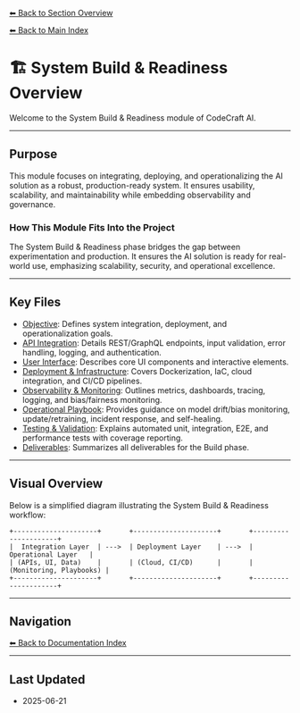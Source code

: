 [⬅ Back to Section Overview](README.md)

[⬅ Back to Main Index](../../INDEX.md)

# 🏗️ System Build & Readiness Overview

Welcome to the System Build & Readiness module of CodeCraft AI.

---

## Purpose

This module focuses on integrating, deploying, and operationalizing the AI solution as a robust, production-ready system. It ensures usability, scalability, and maintainability while embedding observability and governance.

### How This Module Fits Into the Project
The System Build & Readiness phase bridges the gap between experimentation and production. It ensures the AI solution is ready for real-world use, emphasizing scalability, security, and operational excellence.

---

## Key Files

- [Objective](Objective.md): Defines system integration, deployment, and operationalization goals.
- [API Integration](API_Integration.md): Details REST/GraphQL endpoints, input validation, error handling, logging, and authentication.
- [User Interface](User_Interface.md): Describes core UI components and interactive elements.
- [Deployment & Infrastructure](Deployment_Infrastructure.md): Covers Dockerization, IaC, cloud integration, and CI/CD pipelines.
- [Observability & Monitoring](Observability_Monitoring.md): Outlines metrics, dashboards, tracing, logging, and bias/fairness monitoring.
- [Operational Playbook](Operational_Playbook.md): Provides guidance on model drift/bias monitoring, update/retraining, incident response, and self-healing.
- [Testing & Validation](Testing_Validation.md): Explains automated unit, integration, E2E, and performance tests with coverage reporting.
- [Deliverables](Deliverables.md): Summarizes all deliverables for the Build phase.

---

## Visual Overview

Below is a simplified diagram illustrating the System Build & Readiness workflow:

```plaintext
+---------------------+       +---------------------+       +---------------------+
|  Integration Layer  | --->  | Deployment Layer    | --->  | Operational Layer   |
| (APIs, UI, Data)    |       | (Cloud, CI/CD)      |       | (Monitoring, Playbooks) |
+---------------------+       +---------------------+       +---------------------+
```

---

## Navigation

[⬅ Back to Documentation Index](../../INDEX.md)

---

## Last Updated

- 2025-06-21